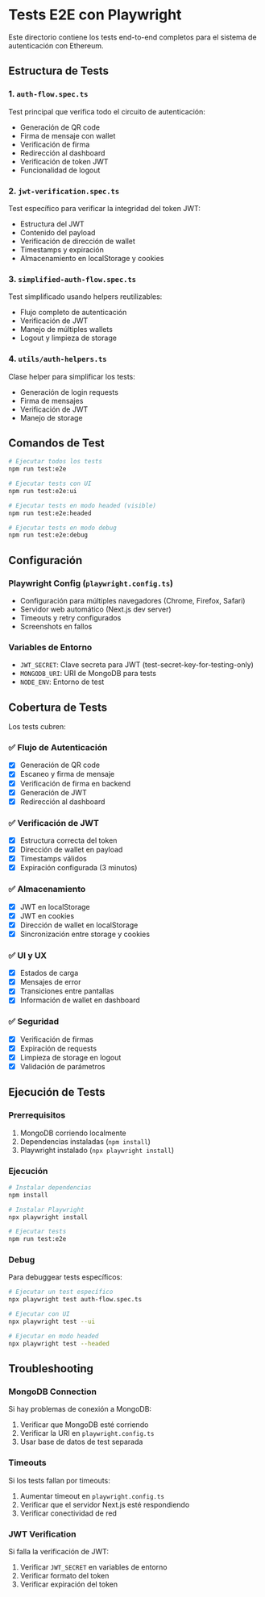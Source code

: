 # Tests E2E con Playwright

Este directorio contiene los tests end-to-end completos para el sistema de autenticación con Ethereum.

## Estructura de Tests

### 1. `auth-flow.spec.ts`
Test principal que verifica todo el circuito de autenticación:
- Generación de QR code
- Firma de mensaje con wallet
- Verificación de firma
- Redirección al dashboard
- Verificación de token JWT
- Funcionalidad de logout

### 2. `jwt-verification.spec.ts`
Test específico para verificar la integridad del token JWT:
- Estructura del JWT
- Contenido del payload
- Verificación de dirección de wallet
- Timestamps y expiración
- Almacenamiento en localStorage y cookies

### 3. `simplified-auth-flow.spec.ts`
Test simplificado usando helpers reutilizables:
- Flujo completo de autenticación
- Verificación de JWT
- Manejo de múltiples wallets
- Logout y limpieza de storage

### 4. `utils/auth-helpers.ts`
Clase helper para simplificar los tests:
- Generación de login requests
- Firma de mensajes
- Verificación de JWT
- Manejo de storage

## Comandos de Test

```bash
# Ejecutar todos los tests
npm run test:e2e

# Ejecutar tests con UI
npm run test:e2e:ui

# Ejecutar tests en modo headed (visible)
npm run test:e2e:headed

# Ejecutar tests en modo debug
npm run test:e2e:debug
```

## Configuración

### Playwright Config (`playwright.config.ts`)
- Configuración para múltiples navegadores (Chrome, Firefox, Safari)
- Servidor web automático (Next.js dev server)
- Timeouts y retry configurados
- Screenshots en fallos

### Variables de Entorno
- `JWT_SECRET`: Clave secreta para JWT (test-secret-key-for-testing-only)
- `MONGODB_URI`: URI de MongoDB para tests
- `NODE_ENV`: Entorno de test

## Cobertura de Tests

Los tests cubren:

### ✅ Flujo de Autenticación
- [x] Generación de QR code
- [x] Escaneo y firma de mensaje
- [x] Verificación de firma en backend
- [x] Generación de JWT
- [x] Redirección al dashboard

### ✅ Verificación de JWT
- [x] Estructura correcta del token
- [x] Dirección de wallet en payload
- [x] Timestamps válidos
- [x] Expiración configurada (3 minutos)

### ✅ Almacenamiento
- [x] JWT en localStorage
- [x] JWT en cookies
- [x] Dirección de wallet en localStorage
- [x] Sincronización entre storage y cookies

### ✅ UI y UX
- [x] Estados de carga
- [x] Mensajes de error
- [x] Transiciones entre pantallas
- [x] Información de wallet en dashboard

### ✅ Seguridad
- [x] Verificación de firmas
- [x] Expiración de requests
- [x] Limpieza de storage en logout
- [x] Validación de parámetros

## Ejecución de Tests

### Prerrequisitos
1. MongoDB corriendo localmente
2. Dependencias instaladas (`npm install`)
3. Playwright instalado (`npx playwright install`)

### Ejecución
```bash
# Instalar dependencias
npm install

# Instalar Playwright
npx playwright install

# Ejecutar tests
npm run test:e2e
```

### Debug
Para debuggear tests específicos:
```bash
# Ejecutar un test específico
npx playwright test auth-flow.spec.ts

# Ejecutar con UI
npx playwright test --ui

# Ejecutar en modo headed
npx playwright test --headed
```

## Troubleshooting

### MongoDB Connection
Si hay problemas de conexión a MongoDB:
1. Verificar que MongoDB esté corriendo
2. Verificar la URI en `playwright.config.ts`
3. Usar base de datos de test separada

### Timeouts
Si los tests fallan por timeouts:
1. Aumentar timeout en `playwright.config.ts`
2. Verificar que el servidor Next.js esté respondiendo
3. Verificar conectividad de red

### JWT Verification
Si falla la verificación de JWT:
1. Verificar `JWT_SECRET` en variables de entorno
2. Verificar formato del token
3. Verificar expiración del token
